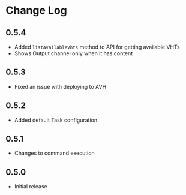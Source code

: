 # Change Log

## 0.5.4

- Added `listAvailableVhts` method to API for getting available VHTs
- Shows Output channel only when it has content  

## 0.5.3

- Fixed an issue with deploying to AVH

## 0.5.2

- Added default Task configuration

## 0.5.1

- Changes to command execution

## 0.5.0

- Initial release
